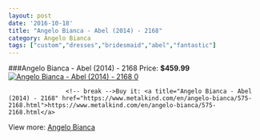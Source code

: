 ```yaml
---
layout: post
date: '2016-10-18'
title: "Angelo Bianca - Abel (2014) - 2168"
category: Angelo Bianca
tags: ["custom","dresses","bridesmaid","abel","fantastic"]
---
```

###Angelo Bianca - Abel (2014) - 2168
Price: **$459.99**
<a href="https://www.metalkind.com/en/angelo-bianca/575-2168.html"><img src="http://img.metalkind.com/67938-thickbox_default/2168.jpg" alt="Angelo Bianca - Abel (2014) - 2168 0" /></a>


					<!-- break -->Buy it: <a title="Angelo Bianca - Abel (2014) - 2168" href="https://www.metalkind.com/en/angelo-bianca/575-2168.html">https://www.metalkind.com/en/angelo-bianca/575-2168.html</a>
View more: [Angelo Bianca](https://www.metalkind.com/en/16-angelo-bianca)